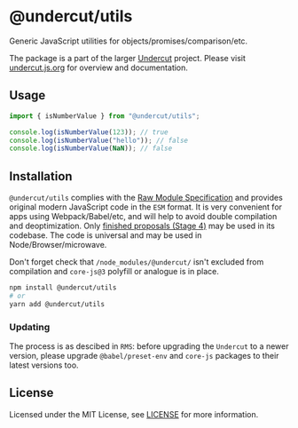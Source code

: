 # @undercut/utils

Generic JavaScript utilities for objects/promises/comparison/etc.

The package is a part of the larger [Undercut](https://github.com/the-spyke/undercut) project. Please visit [undercut.js.org](https://undercut.js.org) for overview and documentation.

## Usage

```js
import { isNumberValue } from "@undercut/utils";

console.log(isNumberValue(123)); // true
console.log(isNumberValue("hello")); // false
console.log(isNumberValue(NaN)); // false
```

## Installation

`@undercut/utils` complies with the [Raw Module Specification](https://github.com/the-spyke/rms) and provides original modern JavaScript code in the `ESM` format. It is very convenient for apps using Webpack/Babel/etc, and will help to avoid double compilation and deoptimization. Only [finished proposals (Stage 4)](https://github.com/tc39/proposals/blob/master/finished-proposals.md) may be used in its codebase. The code is universal and may be used in Node/Browser/microwave.

Don't forget check that `/node_modules/@undercut/` isn't excluded from compilation and `core-js@3` polyfill or analogue is in place.

```sh
npm install @undercut/utils
# or
yarn add @undercut/utils
```

### Updating

The process is as descibed in `RMS`: before upgrading the `Undercut` to a newer version, please upgrade `@babel/preset-env` and `core-js` packages to their latest versions too.

## License

Licensed under the MIT License, see [LICENSE](LICENSE) for more information.
